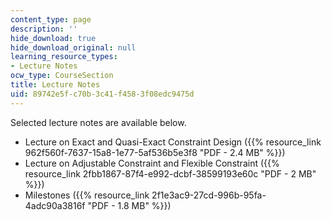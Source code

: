 ```yaml
---
content_type: page
description: ''
hide_download: true
hide_download_original: null
learning_resource_types:
- Lecture Notes
ocw_type: CourseSection
title: Lecture Notes
uid: 89742e5f-c70b-3c41-f458-3f08edc9475d
---
```


Selected lecture notes are available below.

*   Lecture on Exact and Quasi-Exact Constraint Design ({{% resource_link 962f560f-7637-15a8-1e77-5af536b5e3f8 "PDF - 2.4 MB" %}})
*   Lecture on Adjustable Constraint and Flexible Constraint ({{% resource_link 2fbb1867-87f4-e992-dcbf-38599193e60c "PDF - 2 MB" %}})
*   Milestones ({{% resource_link 2f1e3ac9-27cd-996b-95fa-4adc90a3816f "PDF - 1.8 MB" %}})